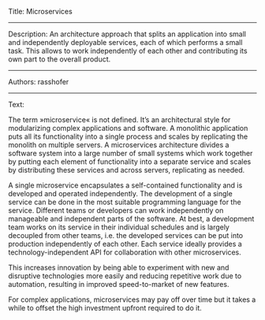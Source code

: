 Title: Microservices

-----

Description: An architecture approach that splits an application into small and independently deployable services, each of which performs a small task. This allows to work independently of each other and contributing its own part to the overall product.

-----

Authors: rasshofer

-----

Text:

The term »microservice« is not defined. It’s an architectural style for modularizing complex applications and software. A monolithic application puts all its functionality into a single process and scales by replicating the monolith on multiple servers. A microservices architecture divides a software system into a large number of small systems which work together by putting each element of functionality into a separate service and scales by distributing these services and across servers, replicating as needed.

A single microservice encapsulates a self-contained functionality and is developed and operated independently. The development of a single service can be done in the most suitable programming language for the service. Different teams or developers can work independently on manageable and independent parts of the software. At best, a development team works on its service in their individual schedules and is largely decoupled from other teams, i.e. the developed services can be put into production independently of each other. Each service ideally provides a technology-independent API for collaboration with other microservices.

This increases innovation by being able to experiment with new and disruptive technologies more easily and reducing repetitive work due to automation, resulting in improved speed-to-market of new features.

For complex applications, microservices may pay off over time but it takes a while to offset the high investment upfront required to do it.
